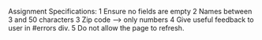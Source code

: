 Assignment Specifications:
1    Ensure no fields are empty
2    Names between 3 and 50 characters
3    Zip code --> only numbers
4    Give useful feedback to user in #errors div.
5    Do not allow the page to refresh.
